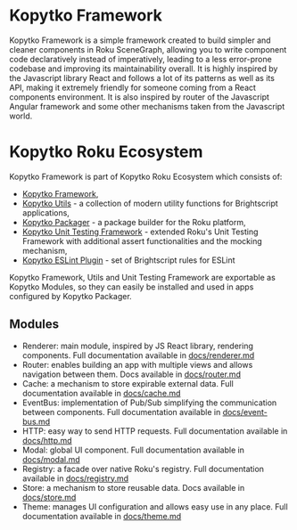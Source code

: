 # Kopytko Framework

Kopytko Framework is a simple framework created to build simpler and cleaner components in Roku SceneGraph,
allowing you to write component code declaratively instead of imperatively, leading to a less error-prone codebase
and improving its maintainability overall. It is highly inspired by the Javascript library React and follows a lot
of its patterns as well as its API, making it extremely friendly for someone coming from a React components environment.
It is also inspired by router of the Javascript Angular framework and some other mechanisms taken from the Javascript world.

# Kopytko Roku Ecosystem

Kopytko Framework is part of Kopytko Roku Ecosystem which consists of:
- [Kopytko Framework](https://github.com/getndazn/kopytko-framework),
- [Kopytko Utils](https://github.com/getndazn/kopytko-utils) - a collection of modern utility functions for Brightscript applications,
- [Kopytko Packager](https://github.com/getndazn/kopytko-packager) - a package builder for the Roku platform,
- [Kopytko Unit Testing Framework](https://github.com/getndazn/kopytko-unit-testing-framework) - extended Roku's Unit Testing Framework with additional assert functionalities and the mocking mechanism,
- [Kopytko ESLint Plugin](https://github.com/getndazn/kopytko-eslint-plugin) - set of Brightscript rules for ESLint

Kopytko Framework, Utils and Unit Testing Framework are exportable as Kopytko Modules, so they can easily be installed
and used in apps configured by Kopytko Packager.

## Modules

- Renderer: main module, inspired by JS React library, rendering components. Full documentation available in [docs/renderer.md](docs/renderer.md)
- Router: enables building an app with multiple views and allows navigation between them. Docs available in [docs/router.md](docs/router.md)
- Cache: a mechanism to store expirable external data. Full documentation available in [docs/cache.md](docs/cache.md)
- EventBus: implementation of Pub/Sub simplifying the communication between components. Full documentation available in [docs/event-bus.md](docs/event-bus.md)
- HTTP: easy way to send HTTP requests. Full documentation available in [docs/http.md](docs/http.md)
- Modal: global UI component. Full documentation available in [docs/modal.md](docs/modal.md)
- Registry: a facade over native Roku's registry. Full documentation available in [docs/registry.md](docs/registry.md)
- Store: a mechanism to store reusable data. Docs available in [docs/store.md](docs/store.md)
- Theme: manages UI configuration and allows easy use in any place. Full documentation available in [docs/theme.md](docs/theme.md)

